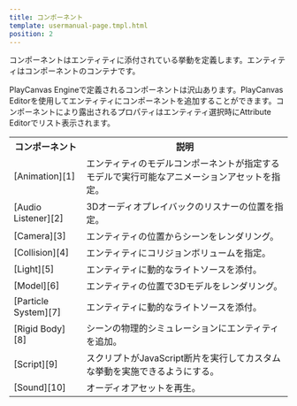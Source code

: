 ```yaml
---
title: コンポーネント
template: usermanual-page.tmpl.html
position: 2
---
```


コンポーネントはエンティティに添付されている挙動を定義します。エンティティはコンポーネントのコンテナです。

PlayCanvas Engineで定義されるコンポーネントは沢山あります。PlayCanvas Editorを使用してエンティティにコンポーネントを追加することができます。コンポーネントにより露出されるプロパティはエンティティ選択時にAttribute Editorでリスト表示されます。

<table class="table table-striped">
    <tbody>
        <tr>
            <th>コンポーネント</th>
            <th>説明</th>
        </tr>
    <tr>
        <td>[Animation][1]</td>
        <td>エンティティのモデルコンポーネントが指定するモデルで実行可能なアニメーションアセットを指定。</td>
    </tr>
    <tr>
        <td>[Audio Listener][2]</td>
        <td>3Dオーディオプレイバックのリスナーの位置を指定。</td>
    </tr>
    <tr>
        <td>[Camera][3]</td>
        <td>エンティティの位置からシーンをレンダリング。</td>
    </tr>
    <tr>
        <td>[Collision][4]</td>
        <td>エンティティにコリジョンボリュームを指定。</td>
    </tr>
    <tr>
        <td>[Light][5]</td>
        <td>エンティティに動的なライトソースを添付。</td>
    </tr>
    <tr>
        <td>[Model][6]</td>
        <td>エンティティの位置で3Dモデルをレンダリング。</td>
    </tr>
    <tr>
        <td>[Particle System][7]</td>
        <td>エンティティに動的なライトソースを添付。</td>
    </tr>
    <tr>
        <td>[Rigid Body][8]</td>
        <td>シーンの物理的シミュレーションにエンティティを追加。</td>
    </tr>
    <tr>
        <td>[Script][9]</td>
        <td>スクリプトがJavaScript断片を実行してカスタムな挙動を実施できるようにする。</td>
    </tr>
    <tr>
        <td>[Sound][10]</td>
        <td>オーディオアセットを再生。</td>
    </tr>
</tbody></table>

[1]: /user-manual/packs/components/animation
[2]: /user-manual/packs/components/audiolistener
[3]: /user-manual/packs/components/camera
[4]: /user-manual/packs/components/collision
[5]: /user-manual/packs/components/light
[6]: /user-manual/packs/components/model
[7]: /user-manual/packs/components/particlesystem
[8]: /user-manual/packs/components/rigidbody
[9]: /user-manual/packs/components/script
[10]: /user-manual/packs/components/sound

